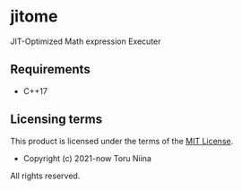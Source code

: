 # jitome

JIT-Optimized Math expression Executer

## Requirements

- C++17

## Licensing terms

This product is licensed under the terms of the [MIT License](LICENSE).

- Copyright (c) 2021-now Toru Niina

All rights reserved.
